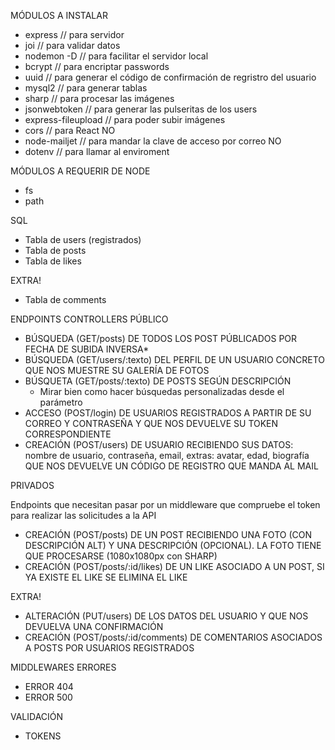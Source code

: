 MÓDULOS A INSTALAR

- express // para servidor
- joi // para validar datos
- nodemon -D // para facilitar el servidor local
- bcrypt // para encriptar passwords
- uuid // para generar el código de confirmación de regristro del usuario
- mysql2 // para generar tablas
- sharp // para procesar las imágenes
- jsonwebtoken // para generar las pulseritas de los users
- express-fileupload // para poder subir imágenes
- cors // para React NO
- node-mailjet // para mandar la clave de acceso por correo NO
- dotenv // para llamar al enviroment

MÓDULOS A REQUERIR DE NODE

- fs
- path

SQL

- Tabla de users (registrados)
- Tabla de posts
- Tabla de likes

EXTRA!

- Tabla de comments

ENDPOINTS CONTROLLERS
PÚBLICO

- BÚSQUEDA (GET/posts) DE TODOS LOS POST PÚBLICADOS POR FECHA DE SUBIDA INVERSA\*
- BÚSQUEDA (GET/users/:texto) DEL PERFIL DE UN USUARIO CONCRETO QUE NOS MUESTRE SU GALERÍA DE FOTOS
- BÚSQUETA (GET/posts/:texto) DE POSTS SEGÚN DESCRIPCIÓN
  - Mirar bien como hacer búsquedas personalizadas desde el parámetro
- ACCESO (POST/login) DE USUARIOS REGISTRADOS A PARTIR DE SU CORREO Y CONTRASEÑA Y QUE NOS DEVUELVE SU TOKEN CORRESPONDIENTE
- CREACIÓN (POST/users) DE USUARIO RECIBIENDO SUS DATOS: nombre de usuario, contraseña, email, extras: avatar, edad, biografía QUE NOS DEVUELVE UN CÓDIGO DE REGISTRO QUE MANDA AL MAIL

PRIVADOS

Endpoints que necesitan pasar por un middleware que compruebe el token para realizar las solicitudes a la API

- CREACIÓN (POST/posts) DE UN POST RECIBIENDO UNA FOTO (CON DESCRIPCIÓN ALT) Y UNA DESCRIPCIÓN (OPCIONAL). LA FOTO TIENE QUE PROCESARSE (1080x1080px con SHARP)
- CREACIÓN (POST/posts/:id/likes) DE UN LIKE ASOCIADO A UN POST, SI YA EXISTE EL LIKE SE ELIMINA EL LIKE

EXTRA!

- ALTERACIÓN (PUT/users) DE LOS DATOS DEL USUARIO Y QUE NOS DEVUELVA UNA CONFIRMACIÓN
- CREACIÓN (POST/posts/:id/comments) DE COMENTARIOS ASOCIADOS A POSTS POR USUARIOS REGISTRADOS

MIDDLEWARES
ERRORES

- ERROR 404
- ERROR 500

VALIDACIÓN

- TOKENS
